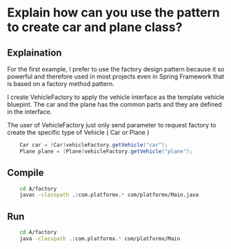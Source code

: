 # Explain how can you use the pattern to create car and plane class?

## Explaination
For the first example, I prefer to use the factory design pattern because it so powerful and therefore used in most projects even in Spring Framework that is based on a factory method pattern.

I create VehicleFactory to apply the vehicle interface as the template vehicle bluepint. The car and the plane has the common parts and they are defined in the interface.

The user of VehicleFactory just only send parameter to request factory to create the specific type of Vehicle ( Car or Plane ) 


```java
    Car car = (Car)vehicleFactory.getVehicle("car");
    Plane plane = (Plane)vehicleFactory.getVehicle("plane");
```

## Compile

```bash
    cd A/factory
    javac -classpath .:com.platformx.* com/platformx/Main.java
```

## Run
```bash
    cd A/factory
    java -classpath .:com.platformx.* com/platformx/Main
```